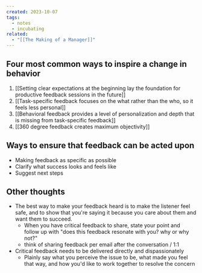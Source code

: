 ```yaml
---
created: 2023-10-07
tags:
  - notes
  - incubating
related:
  - "[[The Making of a Manager]]"
---
```



## Four most common ways to inspire a change in behavior

1. [[Setting clear expectations at the beginning lay the foundation for productive feedback sessions in the future]]
2. [[Task-specific feedback focuses on the what rather than the who, so it feels less personal]]
3. [[Behavioral feedback provides a level of personalization and depth that is missing from task-specific feedback]]
4. [[360 degree feedback creates maximum objectivity]]

## Ways to ensure that feedback can be acted upon

- Making feedback as specific as possible
- Clarify what success looks and feels like
- Suggest next steps

## Other thoughts

- The best way to make your feedback heard is to make the listener feel safe, and to show that you're saying it because you care about them and want them to succeed.
	- When you have critical feedback to share, state your point and follow up with "does this feedback resonate with you? why or why not?"
	- think of sharing feedback per email after the conversation / 1:1
- Critical feedback needs to be delivered directly and dispassionately
	- Plainly say what you perceive the issue to be, what made you feel that way, and how you'd like to work together to resolve the concern

